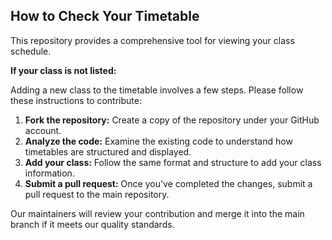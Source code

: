 ## How to Check Your Timetable

This repository provides a comprehensive tool for viewing your class schedule.

**If your class is not listed:**

Adding a new class to the timetable involves a few steps. Please follow these instructions to contribute:

1. **Fork the repository:** Create a copy of the repository under your GitHub account.
2. **Analyze the code:** Examine the existing code to understand how timetables are structured and displayed.
3. **Add your class:** Follow the same format and structure to add your class information.
4. **Submit a pull request:** Once you've completed the changes, submit a pull request to the main repository.

Our maintainers will review your contribution and merge it into the main branch if it meets our quality standards.
